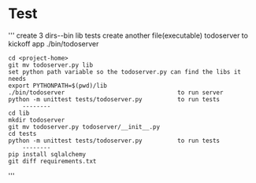 # Test

'''
	create 3 dirs--bin lib tests
	create another file(executable) todoserver to kickoff app
	./bin/todoserver
	
	cd <project-home>
	git mv todoserver.py lib
	set python path variable so the todoserver.py can find the libs it needs
	export PYTHONPATH=$(pwd)/lib
	./bin/todoserver								to run server
	python -m unittest tests/todoserver.py			to run tests
		--------
	cd lib
	mkdir todoserver
	git mv todoserver.py todoserver/__init__.py
	cd tests
	python -m unittest tests/todoserver.py			to run tests
		--------
	pip install sqlalchemy
	git diff requirements.txt	
'''
